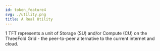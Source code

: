 ```yaml
---
id: token_feature4
svg: ./utility.png
title: A Real Utility
---
```


1 TFT represents a unit of Storage (SU) and/or Compute (CU) on the ThreeFold Grid - the peer-to-peer alternative to the current internet and cloud.